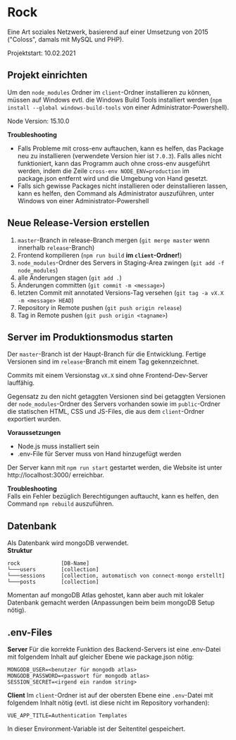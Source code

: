 # Rock

Eine Art soziales Netzwerk, basierend auf einer Umsetzung von 2015 ("Coloss", damals mit MySQL und PHP).

Projektstart: 10.02.2021

## Projekt einrichten

Um den `node_modules` Ordner im `client`-Ordner installieren zu können, müssen auf Windows evtl. die Windows Build Tools installiert werden (`npm install --global windows-build-tools` von einer Administrator-Powershell).  

Node Version: 15.10.0  

**Troubleshooting**  
- Falls Probleme mit cross-env auftauchen, kann es helfen, das Package neu zu installieren (verwendete Version hier ist `7.0.3`). Falls alles nicht funktioniert, kann das Programm auch ohne cross-env ausgeführt werden, indem die Zeile `cross-env NODE_ENV=production` im package.json entfernt wird und die Umgebung von Hand gesetzt.
- Falls sich gewisse Packages nicht installieren oder deinstallieren lassen, kann es helfen, den Command als Administrator auszuführen, unter Windows von einer Administrator-Powershell

## Neue Release-Version erstellen

1. `master`-Branch in release-Branch mergen (`git merge master` wenn innerhalb `release`-Branch)
2. Frontend kompilieren (`npm run build` **im `client`-Ordner!**)
3. `node_modules`-Ordner des Servers in Staging-Area zwingen (`git add -f node_modules`)
5. alle Änderungen stagen (`git add .`)
6. Änderungen committen (`git commit -m <message>`)
7. letzten Commit mit annotated Versions-Tag versehen (`git tag -a vX.X -m <message> HEAD`)
8. Repository in Remote pushen (`git push origin release`)
9. Tag in Remote pushen (`git push origin <tagname>`)

## Server im Produktionsmodus starten

Der `master`-Branch ist der Haupt-Branch für die Entwicklung. Fertige Versionen sind im `release`-Branch mit einem Tag gekennzeichnet.

Commits mit einem Versionstag `vX.X` sind ohne Frontend-Dev-Server lauffähig.  

Gegensatz zu den nicht getaggten Versionen sind bei getaggten Versionen der `node_modules`-Ordner des Servers vorhanden sowie im `public`-Ordner die statischen HTML, CSS und JS-Files, die aus dem `client`-Ordner exportiert wurden.

**Voraussetzungen**  
- Node.js muss installiert sein
- .env-File für Server muss von Hand hinzugefügt werden

Der Server kann mit `npm run start` gestartet werden, die Website ist unter http://localhost:3000/ erreichbar.

**Troubleshooting**  
Falls ein Fehler bezüglich Berechtigungen auftaucht, kann es helfen, den Command `npm rebuild` auszuführen.

## Datenbank

Als Datenbank wird mongoDB verwendet.  
**Struktur**
```
rock             [DB-Name]
└───users        [collection]
└───sessions     [collection, automatisch von connect-mongo erstellt]
└───posts        [collection]
```
Momentan auf mongoDB Atlas gehostet, kann aber auch mit lokaler Datenbank gemacht werden (Anpassungen beim beim mongoDB Setup nötig).

## .env-Files

**Server**
Für die korrekte Funktion des Backend-Servers ist eine .env-Datei mit folgendem Inhalt auf gleicher Ebene wie package.json nötig:
```
MONGODB_USER=<benutzer für mongodb atlas>
MONGODB_PASSWORD=<passwort für mongodb atlas>
SESSION_SECRET=<irgend ein random string>
```

**Client**
Im `client`-Ordner ist auf der obersten Ebene eine `.env`-Datei mit folgendem Inhalt nötig (evtl. ist diese nicht im Repository vorhanden):
```
VUE_APP_TITLE=Authentication Templates
```
In dieser Environment-Variable ist der Seitentitel gespeichert.
